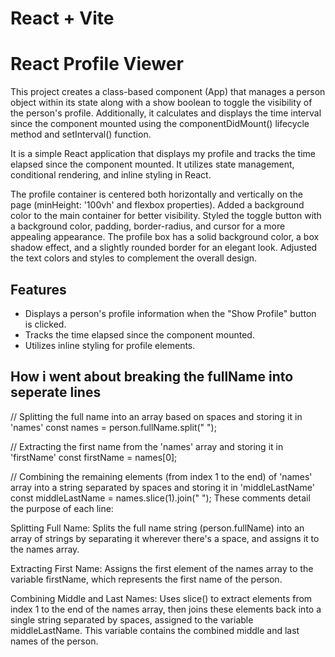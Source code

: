 # React + Vite

# React Profile Viewer

This project creates a class-based component (App) that manages a person object within its state along with a show boolean to toggle the visibility of the person's profile. Additionally, it calculates and displays the time interval since the component mounted using the componentDidMount() lifecycle method and setInterval() function.

It is a simple React application that displays my profile and tracks the time elapsed since the component mounted. It utilizes state management, conditional rendering, and inline styling in React.

The profile container is centered both horizontally and vertically on the page (minHeight: '100vh' and flexbox properties).
Added a background color to the main container for better visibility.
Styled the toggle button with a background color, padding, border-radius, and cursor for a more appealing appearance.
The profile box has a solid background color, a box shadow effect, and a slightly rounded border for an elegant look.
Adjusted the text colors and styles to complement the overall design.

## Features

- Displays a person's profile information when the "Show Profile" button is clicked.
- Tracks the time elapsed since the component mounted.
- Utilizes inline styling for profile elements.

## How i went about breaking the fullName into seperate lines
// Splitting the full name into an array based on spaces and storing it in 'names'
const names = person.fullName.split(" ");

// Extracting the first name from the 'names' array and storing it in 'firstName'
const firstName = names[0];

// Combining the remaining elements (from index 1 to the end) of 'names' array into a string separated by spaces and storing it in 'middleLastName'
const middleLastName = names.slice(1).join(" ");
These comments detail the purpose of each line:

Splitting Full Name: Splits the full name string (person.fullName) into an array of strings by separating it wherever there's a space, and assigns it to the names array.

Extracting First Name: Assigns the first element of the names array to the variable firstName, which represents the first name of the person.

Combining Middle and Last Names: Uses slice() to extract elements from index 1 to the end of the names array, then joins these elements back into a single string separated by spaces, assigned to the variable middleLastName. This variable contains the combined middle and last names of the person.


